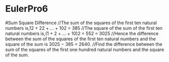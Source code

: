 # EulerPro6
#Sum Square Difference
//The sum of the squares of the first ten natural numbers is,12 + 22 + ... + 102 = 385
//The square of the sum of the first ten natural numbers is,(1 + 2 + ... + 10)2 = 552 = 3025
//Hence the difference between the sum of the squares of the first ten natural numbers and the square of the sum is 3025 − 385 = 2640.
//Find the difference between the sum of the squares of the first one hundred natural numbers and the square of the sum.
